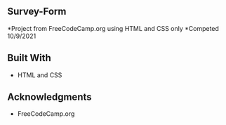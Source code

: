 ## Survey-Form

*Project from FreeCodeCamp.org using HTML and CSS only
*Competed 10/9/2021

## Built With

* HTML and CSS

## Acknowledgments

* FreeCodeCamp.org

